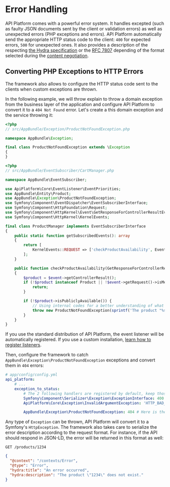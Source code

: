 # Error Handling

API Platform comes with a powerful error system. It handles excepted (such as faulty JSON documents sent by the
client or validation errors) as well as unexpected errors (PHP exceptions and errors).
API Platform automatically send the appropriate HTTP status code to the client: `400` for expected errors, `500` for
unexpected ones. It also provides a description of the respecting [the Hydra specification](http://www.hydra-cg.com/spec/latest/core/#description-of-http-status-codes-and-errors)
or the [RFC 7807](https://tools.ietf.org/html/rfc7807) depending of the format selected during the [content negotiation](content-negotiation.md).

## Converting PHP Exceptions to HTTP Errors

The framework also allows to configure the HTTP status code sent to the clients when custom exceptions are thrown.

In the following example, we will throw explain to throw a domain exception from the business layer of the application and
configure API Platform to convert it to a `404 Not Found` error. Let's create a this domain exception and the service throwing
it:

```php
<?php
// src/AppBundle/Exception/ProductNotFoundException.php

namespace AppBundle\Exception;

final class ProductNotFoundException extends \Exception
{
}
```

```php
<?php
// src/AppBundle/EventSubscriber/CartManager.php

namespace AppBundle\EventSubscriber;

use ApiPlatform\Core\EventListener\EventPriorities;
use AppBundle\Entity\Product;
use AppBundle\Exception\ProductNotFoundException;
use Symfony\Component\EventDispatcher\EventSubscriberInterface;
use Symfony\Component\HttpFoundation\Request;
use Symfony\Component\HttpKernel\Event\GetResponseForControllerResultEvent;
use Symfony\Component\HttpKernel\KernelEvents;

final class ProductManager implements EventSubscriberInterface
{
    public static function getSubscribedEvents(): array
    {
        return [
            KernelEvents::REQUEST => ['checkProductAvailability', EventPriorities::POST_DESERIALIZE],
        ];
    }

    public function checkProductAvailability(GetResponseForControllerResultEvent $event): void
    {
        $product = $event->getControllerResult();
        if (!$product instanceof Product || !$event->getRequest()->isMethodSafe(false)) {
            return;
        }

        if (!$product->isPubliclyAvailable()) {
            // Using internal codes for a better understanding of what's going on
            throw new ProductNotFoundException(sprintf('The product "%s" does not exist.', $product->getId()));
        }
    }
}
```

If you use the standard distribution of API Platform, the event listener will be automatically registered. If you use a
custom installation, [learn how to register listeners](events.md).

Then, configure the framework to catch `AppBundle\Exception\ProductNotFoundException` exceptions and convert them in `404`
errors:

```yaml
# app/config/config.yml
api_platform:
    # ...
    exception_to_status:
        # The 2 following handlers are registered by default, keep those lines to prevent unexpected side effects
        Symfony\Component\Serializer\Exception\ExceptionInterface: 400 # Use a raw status code (recommended)
        ApiPlatform\Core\Exception\InvalidArgumentException: 'HTTP_BAD_REQUEST' # Or a `Symfony\Component\HttpFoundation\Response`'s constant

        AppBundle\Exception\ProductNotFoundException: 404 # Here is the handler for our custom exception
```

Any type of `Exception` can be thrown, API Platform will convert it to a Symfony's `HttpException`. The framework also takes
care to serialize the error description according to the request format. For instance, if the API should respond in JSON-LD,
the error will be returned in this format as well:

`GET /products/1234`

```json
{
  "@context": "/contexts/Error",
  "@type": "Error",
  "hydra:title": "An error occurred",
  "hydra:description": "The product \"1234\" does not exist."
}
```